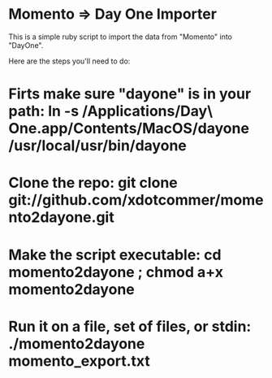 Momento => Day One Importer
===========================

This is a simple ruby script to import the data from "Momento" into "DayOne".

Here are the steps you'll need to do:
# Firts make sure "dayone" is in your path: ln -s /Applications/Day\ One.app/Contents/MacOS/dayone /usr/local/usr/bin/dayone
# Clone the repo: git clone git://github.com/xdotcommer/momento2dayone.git
# Make the script executable: cd momento2dayone ; chmod a+x momento2dayone
# Run it on a file, set of files, or stdin: ./momento2dayone momento_export.txt